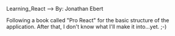 Learning_React --> By: Jonathan Ebert

Following a book called "Pro React" for the basic structure of the application. 
	After that, I don't know what I'll make it into...yet. ;-)
